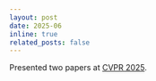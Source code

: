 ```yaml
---
layout: post
date: 2025-06
inline: true
related_posts: false
---
```


Presented two papers at [CVPR 2025](https://cvpr.thecvf.com/).

